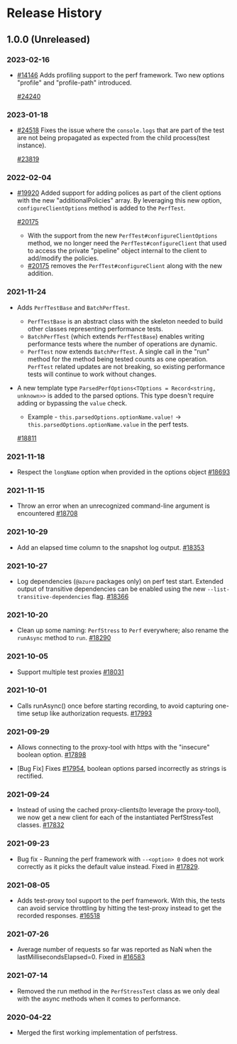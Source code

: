 # Release History

## 1.0.0 (Unreleased)

### 2023-02-16

- [#14146](https://github.com/Azure/azure-sdk-for-js/pull/14146) Adds profiling support to the perf framework. Two new options "profile" and "profile-path" introduced.

  [#24240](https://github.com/Azure/azure-sdk-for-js/pull/24240) 

### 2023-01-18

- [#24518](https://github.com/Azure/azure-sdk-for-js/issues/24518) Fixes the issue where the `console.logs` that are part of the test are not being propagated as expected from the child process(test instance).

  [#23819](https://github.com/Azure/azure-sdk-for-js/pull/23819)

### 2022-02-04

- [#19920](https://github.com/Azure/azure-sdk-for-js/pull/19920) Added support for adding polices as part of the client options with the new "additionalPolicies" array.
  By leveraging this new option, `configureClientOptions` method is added to the `PerfTest`.

  [#20175](https://github.com/Azure/azure-sdk-for-js/pull/20175)

  - With the support from the new `PerfTest#configureClientOptions` method, we no longer need the `PerfTest#configureClient` that used to access the private "pipeline" object internal to the client to add/modify the policies.
  - [#20175](https://github.com/Azure/azure-sdk-for-js/pull/20175) removes the `PerfTest#configureClient` along with the new addition.

### 2021-11-24

- Adds `PerfTestBase` and `BatchPerfTest`.
  - `PerfTestBase` is an abstract class with the skeleton needed to build other classes representing performance tests.
  - `BatchPerfTest` (which extends `PerfTestBase`) enables writing performance tests where the number of operations are dynamic.
  - `PerfTest` now extends `BatchPerfTest`. A single call in the "run" method for the method being tested counts as one operation. `PerfTest` related updates are not breaking, so existing performance tests will continue to work without changes.
- A new template type `ParsedPerfOptions<TOptions = Record<string, unknown>>` is added to the parsed options. This type doesn't require adding or bypassing the `value` check.

  - Example - `this.parsedOptions.optionName.value!` -> `this.parsedOptions.optionName.value` in the perf tests.

  [#18811](https://github.com/Azure/azure-sdk-for-js/pull/18811)

### 2021-11-18

- Respect the `longName` option when provided in the options object
  [#18693](https://github.com/Azure/azure-sdk-for-js/pull/18693)

### 2021-11-15

- Throw an error when an unrecognized command-line argument is encountered
  [#18708](https://github.com/Azure/azure-sdk-for-js/pull/18708)

### 2021-10-29

- Add an elapsed time column to the snapshot log output.
  [#18353](https://github.com/Azure/azure-sdk-for-js/pull/18353)

### 2021-10-27

- Log dependencies (`@azure` packages only) on perf test start. Extended output of transitive dependencies can be enabled using the new `--list-transitive-dependencies` flag.
  [#18366](https://github.com/Azure/azure-sdk-for-js/pull/18366)

### 2021-10-20

- Clean up some naming: `PerfStress` to `Perf` everywhere; also rename the `runAsync` method to `run`.
  [#18290](https://github.com/Azure/azure-sdk-for-js/pull/18290)

### 2021-10-05

- Support multiple test proxies
  [#18031](https://github.com/Azure/azure-sdk-for-js/pull/18031)

### 2021-10-01

- Calls runAsync() once before starting recording, to avoid capturing one-time setup like authorization requests.
  [#17993](https://github.com/Azure/azure-sdk-for-js/pull/17993)

### 2021-09-29

- Allows connecting to the proxy-tool with https with the "insecure" boolean option.
  [#17898](https://github.com/Azure/azure-sdk-for-js/pull/17898)

- [Bug Fix] Fixes [#17954](https://github.com/Azure/azure-sdk-for-js/issues/17954), boolean options parsed incorrectly as strings is rectified.

### 2021-09-24

- Instead of using the cached proxy-clients(to leverage the proxy-tool), we now get a new client for each of the instantiated PerfStressTest classes. [#17832](https://github.com/Azure/azure-sdk-for-js/pull/17832)

### 2021-09-23

- Bug fix - Running the perf framework with `--<option> 0` does not work correctly as it picks the default value instead. Fixed in [#17829](https://github.com/Azure/azure-sdk-for-js/pull/17829).

### 2021-08-05

- Adds test-proxy tool support to the perf framework. With this, the tests can avoid service throttling by hitting the test-proxy instead to get the recorded responses.
  [#16518](https://github.com/Azure/azure-sdk-for-js/pull/16518)

### 2021-07-26

- Average number of requests so far was reported as NaN when the lastMillisecondsElapsed=0.
  Fixed in [#16583](https://github.com/Azure/azure-sdk-for-js/pull/16583)

### 2021-07-14

- Removed the run method in the `PerfStressTest` class as we only deal with the async methods when it comes to performance.

### 2020-04-22

- Merged the first working implementation of perfstress.
